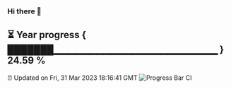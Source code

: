 ### Hi there 👋
⏳ Year progress { ███████▁▁▁▁▁▁▁▁▁▁▁▁▁▁▁▁▁▁▁▁▁▁▁ } 24.59 %
---
⏰ Updated on Fri, 31 Mar 2023 18:16:41 GMT
![Progress Bar CI](https://github.com/liununu/liununu/workflows/Progress%20Bar%20CI/badge.svg)
